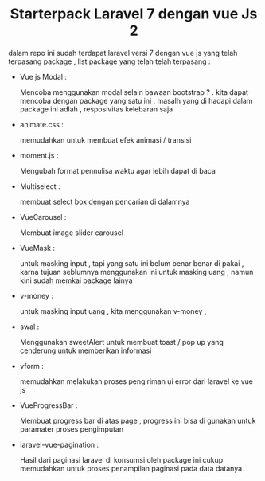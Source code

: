 <h1 style="text-align: center">
	Starterpack Laravel 7 dengan vue Js 2 
</h1>

<p>dalam repo ini sudah terdapat laravel versi 7 dengan vue js yang telah terpasang package , list package yang telah telah terpasang : </p>
<ul>
	<li>
		Vue js Modal :
		<p>
			Mencoba menggunakan modal selain bawaan bootstrap ? . kita dapat mencoba dengan package yang satu ini , masalh yang di hadapi dalam package ini adlah , resposivitas kelebaran saja 
		</p>
	</li>
	<li>
		animate.css :
		<p>
			memudahkan untuk membuat efek animasi /  transisi  
		</p>
	</li>
	<li>
		moment.js :
		<p>
			Mengubah format pennulisa waktu agar lebih dapat di baca
		</p>
	</li>
	<li>
		Multiselect  :
		<p>
			membuat select box dengan pencarian di dalamnya 
		</p>
	</li>
	<li>
		VueCarousel  :
		<p>
			Membuat image slider carousel 
		</p>
	</li>
	<li>
		VueMask  :
		<p>
			untuk masking input , tapi yang satu ini belum benar benar di pakai , karna tujuan seblumnya menggunakan ini untuk masking uang , namun kini sudah memkai package lainya
		</p>
	</li>
	<li>
		v-money  :
		<p>
			untuk masking input uang , kita menggunakan v-money , 
		</p>
	</li>
	<li>
		swal  :
		<p>
			Menggunakan sweetAlert untuk membuat toast /  pop up yang cenderung untuk memberikan informasi 
		</p>
	</li>
	<li>
		vform  :
		<p>
			memudahkan melakukan proses pengiriman ui error dari laravel ke vue js 
		</p>
	</li>
	<li>
		VueProgressBar  :
		<p>
			Membuat progress bar di atas page , progress ini bisa di gunakan untuk paramater proses pengimputan
		</p>
	</li>
	<li>
		laravel-vue-pagination  :
		<p>
			Hasil dari paginasi laravel di konsumsi oleh package ini  cukup memudahkan untuk proses penampilan paginasi pada data datanya 
		</p>
	</li>
</ul>

